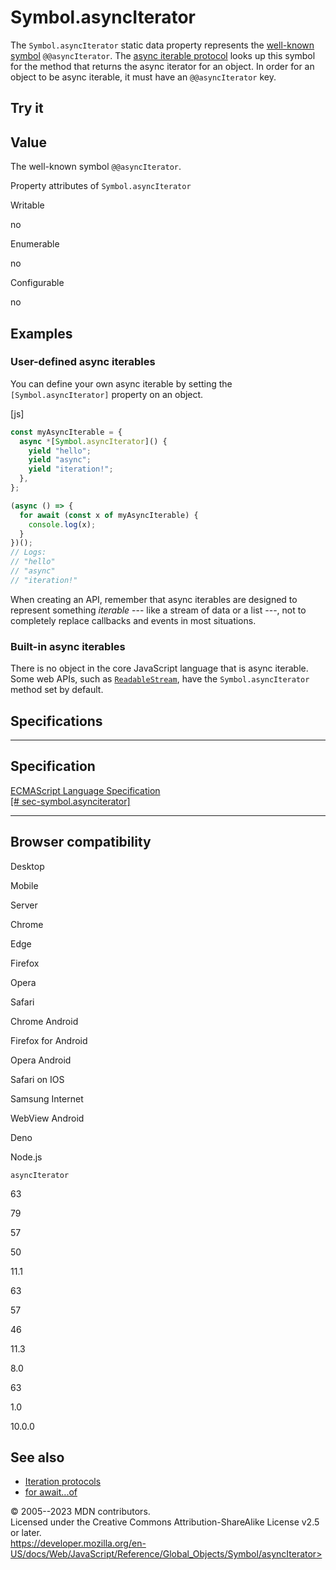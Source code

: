 Symbol.asyncIterator
====================

 
The `Symbol.asyncIterator` static data property represents the
[well-known symbol](../symbol#well-known_symbols) `@@asyncIterator`. The
[async iterable
protocol](../../iteration_protocols#the_async_iterator_and_async_iterable_protocols)
looks up this symbol for the method that returns the async iterator for
an object. In order for an object to be async iterable, it must have an
`@@asyncIterator` key.


 
Try it 
------

 



 
Value
-----

 
The well-known symbol `@@asyncIterator`.

 
Property attributes of `Symbol.asyncIterator`




Writable

no

Enumerable

no

Configurable

no

 
Examples
--------


 
### User-defined async iterables 

 
You can define your own async iterable by setting the
`[Symbol.asyncIterator]` property on an object.

 
 
[js]


```js
const myAsyncIterable = {
  async *[Symbol.asyncIterator]() {
    yield "hello";
    yield "async";
    yield "iteration!";
  },
};

(async () => {
  for await (const x of myAsyncIterable) {
    console.log(x);
  }
})();
// Logs:
// "hello"
// "async"
// "iteration!"
```


When creating an API, remember that async iterables are designed to
represent something *iterable* --- like a stream of data or a list ---,
not to completely replace callbacks and events in most situations.



 
### Built-in async iterables 

 
There is no object in the core JavaScript language that is async
iterable. Some web APIs, such as
[`ReadableStream`](https://developer.mozilla.org/en-US/docs/Web/API/ReadableStream),
have the `Symbol.asyncIterator` method set by default.



Specifications
--------------

 
  -------------------------------------------------------------------------------------------------------------------------
  Specification
  -------------------------------------------------------------------------------------------------------------------------
  [ECMAScript Language Specification\
  [\#
  sec-symbol.asynciterator]](https://tc39.es/ecma262/multipage/fundamental-objects.html#sec-symbol.asynciterator)

  -------------------------------------------------------------------------------------------------------------------------


Browser compatibility 
---------------------

 


Desktop

Mobile

Server

Chrome

Edge

Firefox

Opera

Safari

Chrome Android

Firefox for Android

Opera Android

Safari on IOS

Samsung Internet

WebView Android

Deno

Node.js

`asyncIterator`

63

79

57

50

11.1

63

57

46

11.3

8.0

63

1.0

10.0.0

 
See also 
--------

 
-   [Iteration protocols](../../iteration_protocols)
-   [for await\...of](../../statements/for-await...of)



 
© 2005--2023 MDN contributors.\
Licensed under the Creative Commons Attribution-ShareAlike License v2.5
or later.\
https://developer.mozilla.org/en-US/docs/Web/JavaScript/Reference/Global_Objects/Symbol/asyncIterator>

